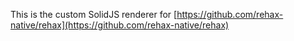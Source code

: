 This is the custom SolidJS renderer for [https://github.com/rehax-native/rehax](https://github.com/rehax-native/rehax)
